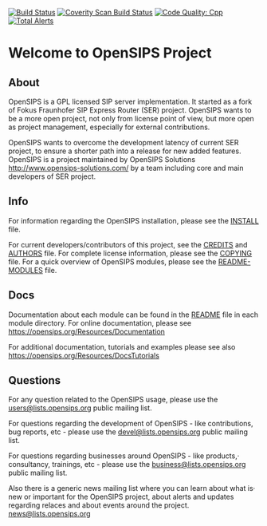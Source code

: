 [![Build Status](https://travis-ci.org/OpenSIPS/opensips.svg?branch=master)](https://travis-ci.org/OpenSIPS/opensips)
[![Coverity Scan Build Status](https://scan.coverity.com/projects/7580/badge.svg)](https://scan.coverity.com/projects/opensips-opensips)
[![Code Quality: Cpp](https://img.shields.io/lgtm/grade/cpp/g/OpenSIPS/opensips.svg?logo=lgtm&logoWidth=18)](https://lgtm.com/projects/g/OpenSIPS/opensips/context:cpp)
[![Total Alerts](https://img.shields.io/lgtm/alerts/g/OpenSIPS/opensips.svg?logo=lgtm&logoWidth=18)](https://lgtm.com/projects/g/OpenSIPS/opensips/alerts)

# Welcome to OpenSIPS Project


## About

OpenSIPS is a GPL licensed SIP server implementation. It started as a fork of
Fokus Fraunhofer SIP Express Router (SER) project. OpenSIPS wants to be a more
open project, not only from license point of view, but more open as project
management, especially for external contributions.

OpenSIPS wants to overcome the development latency of current SER project,
to ensure a shorter path into a release for new added features.
OpenSIPS is a project maintained by OpenSIPS Solutions
           <http://www.opensips-solutions.com/>
by a team including core and main developers of SER project.


## Info
For information regarding the OpenSIPS installation, please see the [INSTALL](INSTALL)
file.

For current developers/contributors of this project, see the [CREDITS](CREDITS) and
[AUTHORS](AUTHORS) file. For complete license information, please see the [COPYING](COPYING) file.
For a quick overview of OpenSIPS modules, please see the [README-MODULES](README-MODULES) file.


## Docs

Documentation about each module can be found in the [README]() file in each
module directory. For online documentation, please see
           <https://opensips.org/Resources/Documentation>

For additional documentation, tutorials and examples please see also
           <https://opensips.org/Resources/DocsTutorials>



## Questions

For any question related to the OpenSIPS usage, please use the
           <users@lists.opensips.org>
public mailing list.

For questions regarding the development of OpenSIPS - like contributions, bug
reports, etc - please use the
           <devel@lists.opensips.org>
public mailing list.

For questions regarding businesses around OpenSIPS - like products,·
consultancy, trainings, etc - please use the
           <business@lists.opensips.org>
public mailing list.

Also there is a generic news mailing list where you can learn about what is·
new or important for the OpenSIPS project, about alerts and updates regarding
relaces and about events around the project.
           <news@lists.opensips.org>
